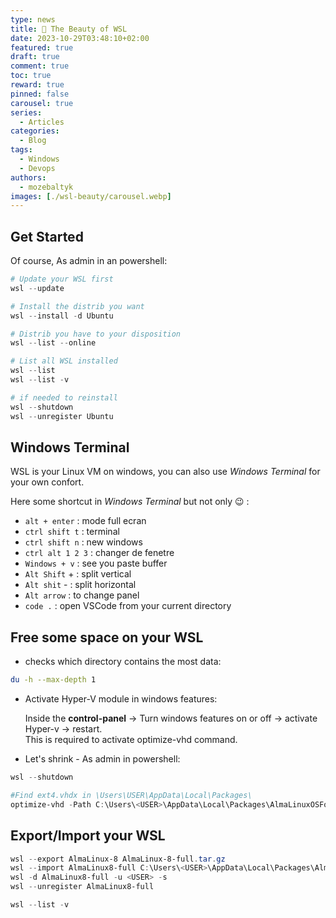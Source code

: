 ```yaml
---
type: news 
title: 🎉 The Beauty of WSL
date: 2023-10-29T03:48:10+02:00
featured: true
draft: true
comment: true
toc: true
reward: true
pinned: false
carousel: true
series:
  - Articles
categories:
  - Blog
tags:
  - Windows
  - Devops
authors:
  - mozebaltyk
images: [./wsl-beauty/carousel.webp]
---
```



## Get Started 

Of course, As admin in an powershell:

```powershell
# Update your WSL first
wsl --update

# Install the distrib you want
wsl --install -d Ubuntu

# Distrib you have to your disposition
wsl --list --online

# List all WSL installed
wsl --list
wsl --list -v

# if needed to reinstall 
wsl --shutdown
wsl --unregister Ubuntu
```

## Windows Terminal 

WSL is your Linux VM on windows, you can also use *Windows Terminal* for your own confort.

Here some shortcut in *Windows Terminal* but not only 😉 : 

  - `alt + enter`      :  mode full ecran 
  - `ctrl shift t`     :  terminal 
  - `ctrl shift n`     :  new windows
  - `ctrl alt 1 2 3`   :  changer de fenetre 
  - `Windows + v`      :  see you paste buffer 
  - `Alt Shift`   +    :  split vertical 
  - `Alt shit`    -    :  split horizontal
  - `Alt arrow`        :  to change panel
  - `code .`           :  open VSCode from your current directory 


## Free some space on your WSL 

* checks which directory contains the most data:

```bash
du -h --max-depth 1
```

* Activate Hyper-V module in windows features:   

  Inside the **control-panel** -> Turn windows features on or off -> activate Hyper-v -> restart.     
  This is required to activate optimize-vhd command.   


* Let's shrink - As admin in powershell:

```powershell
wsl --shutdown

#Find ext4.vhdx in \Users\USER\AppData\Local\Packages\
optimize-vhd -Path C:\Users\<USER>\AppData\Local\Packages\AlmaLinuxOSFoundation.AlmaLinux8WSL_xxxxxxxxxxxxxx\LocalState\ext4.vhdx -Mode full
```


## Export/Import your WSL

```powershell
wsl --export AlmaLinux-8 AlmaLinux-8-full.tar.gz
wsl --import AlmaLinux8-full C:\Users\<USER>\AppData\Local\Packages\Alma8-full .\AlmaLinux-8-full.tar
wsl -d AlmaLinux8-full -u <USER> -s
wsl --unregister AlmaLinux8-full

wsl --list -v
```
